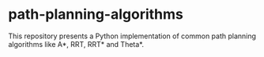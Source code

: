 # path-planning-algorithms
This repository presents a Python implementation of common path planning algorithms like A*, RRT, RRT* and Theta*.
